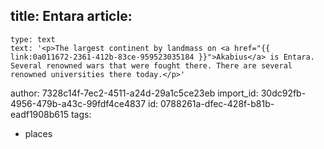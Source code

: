 title: Entara
article:
  -
    type: text
    text: '<p>The largest continent by landmass on <a href="{{ link:0a011672-2361-412b-83ce-959523035184 }}">Akabius</a> is Entara. Several renowned wars that were fought there. There are several renowned universities there today.</p>'
author: 7328c14f-7ec2-4511-a24d-29a1c5ce23eb
import_id: 30dc92fb-4956-479b-a43c-99fdf4ce4837
id: 0788261a-dfec-428f-b81b-eadf1908b615
tags:
  - places
